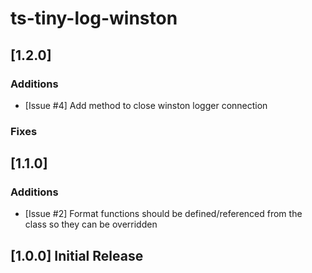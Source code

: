 # ts-tiny-log-winston

## [1.2.0]

### Additions
- [Issue #4] Add method to close winston logger connection

### Fixes

## [1.1.0]

### Additions
- [Issue #2] Format functions should be defined/referenced from the class so they can be overridden

## [1.0.0] Initial Release
